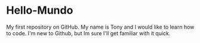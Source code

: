 # Hello-Mundo
My first repository on GitHub.
My name is Tony and I would like to learn how to code. I'm new to Github, but Im sure I'll get familiar with it quick. 
